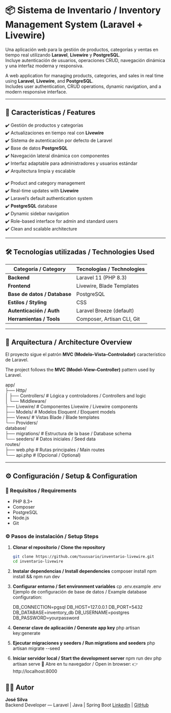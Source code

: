 # 📦 Sistema de Inventario / Inventory Management System (Laravel + Livewire)

Una aplicación web para la gestión de productos, categorías y ventas en tiempo real utilizando **Laravel**, **Livewire** y **PostgreSQL**.  
Incluye autenticación de usuarios, operaciones CRUD, navegación dinámica y una interfaz moderna y responsiva.

A web application for managing products, categories, and sales in real time using **Laravel**, **Livewire**, and **PostgreSQL**.  
Includes user authentication, CRUD operations, dynamic navigation, and a modern responsive interface.

---

## 🧩 Características / Features

✔️ Gestión de productos y categorías  
✔️ Actualizaciones en tiempo real con **Livewire**  
✔️ Sistema de autenticación por defecto de Laravel  
✔️ Base de datos **PostgreSQL**  
✔️ Navegación lateral dinámica con componentes  
✔️ Interfaz adaptable para administradores y usuarios estándar  
✔️ Arquitectura limpia y escalable  

✔️ Product and category management  
✔️ Real-time updates with **Livewire**  
✔️ Laravel’s default authentication system  
✔️ **PostgreSQL** database  
✔️ Dynamic sidebar navigation  
✔️ Role-based interface for admin and standard users  
✔️ Clean and scalable architecture  

---

## 🛠️ Tecnologías utilizadas / Technologies Used

| Categoría / Category | Tecnologías / Technologies |
|----------------------|----------------------------|
| **Backend** | Laravel 11 (PHP 8.3) |
| **Frontend** | Livewire, Blade Templates|
| **Base de datos / Database** | PostgreSQL |
| **Estilos / Styling** |  CSS |
| **Autenticación / Auth** | Laravel Breeze (default) |
| **Herramientas / Tools** | Composer, Artisan CLI, Git |

---

## 🧱 Arquitectura / Architecture Overview

El proyecto sigue el patrón **MVC (Modelo–Vista–Controlador)** característico de Laravel.  

The project follows the **MVC (Model–View–Controller)** pattern used by Laravel.

app/<br>
├── Http/<br>
 │ ├── Controllers/ # Lógica y controladores / Controllers and logic<br>
 │ └── Middleware/<br>
├── Livewire/ # Componentes Livewire / Livewire components<br>
├── Models/ # Modelos Eloquent / Eloquent models<br>
├── Views/ # Vistas Blade / Blade templates<br>
└── Providers/<br>
database/<br>
├── migrations/ # Estructura de la base / Database schema<br>
└── seeders/ # Datos iniciales / Seed data<br>
routes/<br>
├── web.php # Rutas principales / Main routes<br>
└── api.php # (Opcional / Optional)<br>

---

## ⚙️ Configuración / Setup & Configuration

### 🔧 Requisitos / Requirements

- PHP 8.3+
- Composer
- PostgreSQL
- Node.js
- Git

### ⚙️ Pasos de instalación / Setup Steps

1. **Clonar el repositorio / Clone the repository**
   ```bash
   git clone https://github.com/tuusuario/inventario-livewire.git
   cd inventario-livewire
2. **Instalar dependencias / Install dependencies**
composer install
npm install && npm run dev
3. **Configurar entorno / Set environment variables**
cp .env.example .env
Ejemplo de configuración de base de datos / Example database configuration:

	DB_CONNECTION=pgsql
DB_HOST=127.0.0.1
DB_PORT=5432
DB_DATABASE=inventory_db
DB_USERNAME=postgres
DB_PASSWORD=yourpassword

4. **Generar clave de aplicación / Generate app key**
php artisan key:generate
5. **Ejecutar migraciones y seeders / Run migrations and seeders**
php artisan migrate --seed

6. **Iniciar servidor local / Start the development server**
npm run dev
php artisan serve
🔗 Abre en tu navegador / Open in browser:
👉 http://localhost:8000

## 👨‍💻 Autor

**José Silva**  
Backend Developer — Laravel | Java | Spring Boot 
[LinkedIn](https://www.linkedin.com/in/tu-perfil) | [GitHub](https://github.com/tu-usuario)
